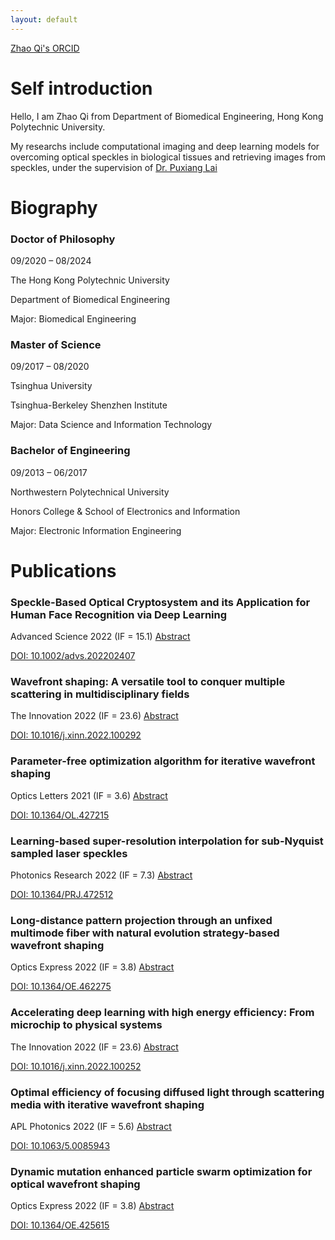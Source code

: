 ```yaml
---
layout: default
---
```


[Zhao Qi's ORCID](https://orcid.org/0000-0002-8594-6940)

# Self introduction

Hello, I am Zhao Qi from Department of Biomedical Engineering, Hong Kong Polytechnic University.

My researchs include computational imaging and deep learning models for overcoming optical speckles 
in biological tissues and retrieving images from speckles, under the supervision of 
[Dr. Puxiang Lai](https://orcid.org/0000-0003-4811-2012)

# Biography

### Doctor of Philosophy

09/2020 – 08/2024

The Hong Kong Polytechnic University

Department of Biomedical Engineering

Major: Biomedical Engineering

### Master of Science

09/2017 – 08/2020

Tsinghua University

Tsinghua-Berkeley Shenzhen Institute

Major: Data Science and Information Technology

### Bachelor of Engineering

09/2013 – 06/2017

Northwestern Polytechnical University

Honors College & School of Electronics and Information

Major: Electronic Information Engineering

# Publications
### Speckle-Based Optical Cryptosystem and its Application for Human Face Recognition via Deep Learning

Advanced Science 2022 (IF = 15.1) [Abstract](https://863zq.github.io/Publication/speckle_based_cryptosystem.html)

[DOI: 10.1002/advs.202202407](https://doi.org/10.1002/advs.202202407)

### Wavefront shaping: A versatile tool to conquer multiple scattering in multidisciplinary fields

The Innovation 2022 (IF = 23.6) [Abstract](https://863zq.github.io/Publication/wfs_review.html)

[DOI: 10.1016/j.xinn.2022.100292](https://doi.org/10.1016/j.xinn.2022.100292)

### Parameter-free optimization algorithm for iterative wavefront shaping

Optics Letters 2021 (IF = 3.6) [Abstract](https://863zq.github.io/Publication/parameter_free_algorithm.html)

[DOI: 10.1364/OL.427215](https://doi.org/10.1364/OL.427215)

### Learning-based super-resolution interpolation for sub-Nyquist sampled laser speckles

Photonics Research 2022 (IF = 7.3) [Abstract](https://863zq.github.io/Publication/speckle_interpolation.html)

[DOI: 10.1364/PRJ.472512](https://doi.org/10.1364/PRJ.472512)

### Long-distance pattern projection through an unfixed multimode fiber with natural evolution strategy-based wavefront shaping

Optics Express 2022 (IF = 3.8) [Abstract](https://863zq.github.io/Publication/pattern_projection.html)

[DOI: 10.1364/OE.462275](https://doi.org/10.1364/OE.462275)

### Accelerating deep learning with high energy efficiency: From microchip to physical systems

The Innovation 2022 (IF = 23.6) [Abstract](https://863zq.github.io/Publication/wfs_commentary.html)

[DOI: 10.1016/j.xinn.2022.100252](https://doi.org/10.1016/j.xinn.2022.100252)

### Optimal efficiency of focusing diffused light through scattering media with iterative wavefront shaping

APL Photonics 2022 (IF = 5.6) [Abstract](https://863zq.github.io/Publication/wfs_efficiency.html)

[DOI: 10.1063/5.0085943](https://doi.org/10.1063/5.0085943)

### Dynamic mutation enhanced particle swarm optimization for optical wavefront shaping

Optics Express 2022 (IF = 3.8) [Abstract](https://863zq.github.io/Publication/dma_pso.html)

[DOI: 10.1364/OE.425615](https://doi.org/10.1364/OE.425615)
